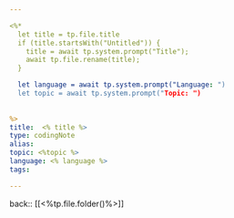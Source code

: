 ```yaml
---

<%*
  let title = tp.file.title
  if (title.startsWith("Untitled")) {
    title = await tp.system.prompt("Title");
    await tp.file.rename(title);
  } 

  let language = await tp.system.prompt("Language: ")
  let topic = await tp.system.prompt("Topic: ")
  
  
%>
title:  <% title %>
type: codingNote
alias:
topic: <%topic %> 
language: <% language %>
tags: 

---
```

back:: [[<%tp.file.folder()%>]]

